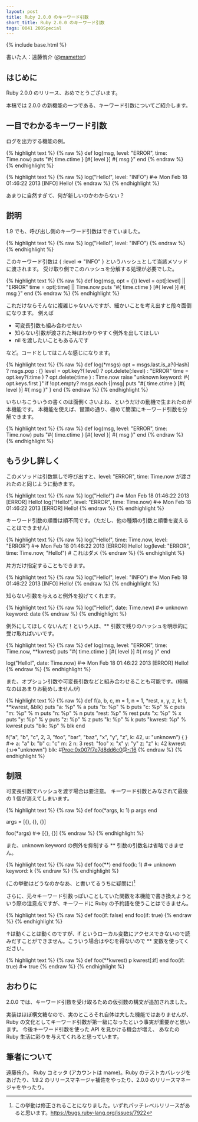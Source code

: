 ```yaml
---
layout: post
title: Ruby 2.0.0 のキーワード引数
short_title: Ruby 2.0.0 のキーワード引数
tags: 0041 200Special
---
```

{% include base.html %}


書いた人：遠藤侑介 ([@mametter](https://twitter.com/mametter))

## はじめに

Ruby 2.0.0 のリリース、おめでとうございます。

本稿では 2.0.0 の新機能の一つである、キーワード引数についてご紹介します。

## 一目でわかるキーワード引数

ログを出力する機能の例。

{% highlight text %}
{% raw %}
def log(msg, level: "ERROR", time: Time.now)
  puts "#{ time.ctime } [#{ level }] #{ msg }"
end
{% endraw %}
{% endhighlight %}


{% highlight text %}
{% raw %}
log("Hello!", level: "INFO")  #=> Mon Feb 18 01:46:22 2013 [INFO] Hello!
{% endraw %}
{% endhighlight %}


あまりに自然すぎて、何が新しいのかわからない？

## 説明

1.9 でも、呼び出し側のキーワード引数はできていました。

{% highlight text %}
{% raw %}
log("Hello!", level: "INFO")
{% endraw %}
{% endhighlight %}


このキーワード引数は { :level =&gt; "INFO" } というハッシュとして当該メソッドに渡されます。
受け取り側でこのハッシュを分解する処理が必要でした。

{% highlight text %}
{% raw %}
def log(msg, opt = {})
  level = opt[:level] || "ERROR"
  time  = opt[:time]  || Time.now
  puts "#{ time.ctime } [#{ level }] #{ msg }"
end
{% endraw %}
{% endhighlight %}


これだけならそんなに複雑じゃないんですが、細かいことを考え出すと段々面倒になります。
例えば

* 可変長引数も組み合わせたい
* 知らない引数が渡された時はわかりやすく例外を出してほしい
* nil を渡したいこともあるんです


など。コードとしてはこんな感じになります。

{% highlight text %}
{% raw %}
def log(*msgs)
  opt = msgs.last.is_a?(Hash) ? msgs.pop : {}
  level = opt.key?(:level) ? opt.delete(:level) : "ERROR"
  time  = opt.key?(:time ) ? opt.delete(:time ) : Time.now
  raise "unknown keyword: #{ opt.keys.first }" if !opt.empty?
  msgs.each {|msg| puts "#{ time.ctime } [#{ level }] #{ msg }" }
end
{% endraw %}
{% endhighlight %}


いちいちこういうの書くのは面倒くさいよね、というだけの動機で生まれたのが本機能です。
本機能を使えば、冒頭の通り、極めて簡潔にキーワード引数を分解できます。

{% highlight text %}
{% raw %}
def log(msg, level: "ERROR", time: Time.now)
  puts "#{ time.ctime } [#{ level }] #{ msg }"
end
{% endraw %}
{% endhighlight %}


## もう少し詳しく

このメソッドは引数無しで呼び出すと、level: "ERROR", time: Time.now が渡されたのと同じように動きます。

{% highlight text %}
{% raw %}
log("Hello!")                                  #=> Mon Feb 18 01:46:22 2013 [ERROR] Hello!
log("Hello!", level: "ERROR", time: Time.now)  #=> Mon Feb 18 01:46:22 2013 [ERROR] Hello!
{% endraw %}
{% endhighlight %}


キーワード引数の順番は順不同です。（ただし、他の種類の引数と順番を変えることはできません）

{% highlight text %}
{% raw %}
log("Hello!", time: Time.now, level: "ERROR")  #=> Mon Feb 18 01:46:22 2013 [ERROR] Hello!
log(level: "ERROR", time: Time.now, "Hello!")  # これはダメ
{% endraw %}
{% endhighlight %}


片方だけ指定することもできます。

{% highlight text %}
{% raw %}
log("Hello!", level: "INFO")  #=> Mon Feb 18 01:46:22 2013 [INFO] Hello!
{% endraw %}
{% endhighlight %}


知らない引数を与えると例外を投げてくれます。

{% highlight text %}
{% raw %}
log("Hello!", date: Time.new)  #=> unknown keyword: date
{% endraw %}
{% endhighlight %}


例外にしてほしくないんだ！という人は、** 引数で残りのハッシュを明示的に受け取ればいいです。

{% highlight text %}
{% raw %}
def log(msg, level: "ERROR", time: Time.now, **kwrest)
  puts "#{ time.ctime } [#{ level }] #{ msg }"
end

log("Hello!", date: Time.now)  #=> Mon Feb 18 01:46:22 2013 [ERROR] Hello!
{% endraw %}
{% endhighlight %}


また、オプション引数や可変長引数などと組み合わせることも可能です。(極端なのはあまりお勧めしませんが)

{% highlight text %}
{% raw %}
def f(a, b, c, m = 1, n = 1, *rest, x, y, z, k: 1, **kwrest, &blk)
  puts "a: %p" % a
  puts "b: %p" % b
  puts "c: %p" % c
  puts "m: %p" % m
  puts "n: %p" % n
  puts "rest: %p" % rest
  puts "x: %p" % x
  puts "y: %p" % y
  puts "z: %p" % z
  puts "k: %p" % k
  puts "kwrest: %p" % kwrest
  puts "blk: %p" % blk
end

f("a", "b", "c", 2, 3, "foo", "bar", "baz", "x", "y", "z", k: 42, u: "unknown") { }
  #=> a: "a"
      b: "b"
      c: "c"
      m: 2
      n: 3
      rest: "foo"
      x: "x"
      y: "y"
      z: "z"
      k: 42
      kwrest: {:u=>"unknown"}
      blk: #<Proc:0x007f7e7d8dd6c0@-:16>
{% endraw %}
{% endhighlight %}


## 制限

可変長引数でハッシュを渡す場合は要注意。
キーワード引数とみなされて最後の 1 個が消えてしまいます。

{% highlight text %}
{% raw %}
def foo(*args, k: 1)
  p args
end

args = [{}, {}, {}]

foo(*args) #=> [{}, {}]
{% endraw %}
{% endhighlight %}


また、unknown keyword の例外を抑制する ** 引数の引数名は省略できません。

{% highlight text %}
{% raw %}
def foo(**)
end
foo(k: 1) #=> unknown keyword: k
{% endraw %}
{% endhighlight %}


(この挙動はどうなのかなあ、と書いてるうちに疑問に)[^1]

さらに、元々キーワード引数っぽいことしていた関数を本機能で書き換えようという際の注意点ですが、キーワードに Ruby の予約語を使うことはできません。

{% highlight text %}
{% raw %}
def foo(if: false)
end
foo(if: true)
{% endraw %}
{% endhighlight %}


↑は動くことは動くのですが、if というローカル変数にアクセスできないので読みだすことができません。こういう場合はやむを得ないので ** 変数を使ってください。

{% highlight text %}
{% raw %}
def foo(**kwrest)
  p kwrest[:if]
end
foo(if: true) #=> true
{% endraw %}
{% endhighlight %}


## おわりに

2.0.0 では、キーワード引数を受け取るための仮引数の構文が追加されました。

実装はほぼ構文糖なので、実のところそれ自体は大した機能ではありませんが、
Ruby の文化としてキーワード引数が第一級になったという事実が重要かと思います。
今後キーワード引数を使った API を見かける機会が増え、
あなたの Ruby 生活に彩りを与えてくれると思っています。

## 筆者について

遠藤侑介。
Ruby コミッタ (アカウントは mame)。Ruby のテストカバレッジをあげたり、1.9.2 のリリースマネージャ補佐をやったり、2.0.0 のリリースマネージャをやったり。

[^1]: この挙動は修正されることになりました。いずれパッチレベルリリースがあると思います。https://bugs.ruby-lang.org/issues/7922
